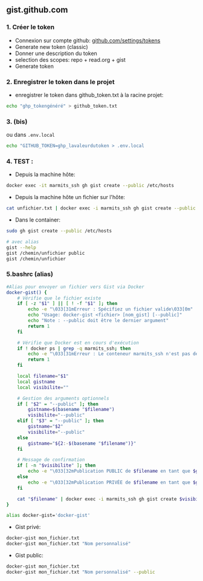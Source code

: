 ## gist.github.com
### 1. **Créer le token**
- Connexion sur compte github:
  [github.com/settings/tokens](https://github.com/settings/tokens)
- Generate new token (classic)
- Donner une description du token
- selection des scopes: repo + read.org + gist
- Generate token

### 2. **Enregistrer le token dans le projet**
- enregistrer le token dans github_token.txt à la racine projet:
```bash
echo "ghp_tokengénéré" > github_token.txt
```

### 3. (bis)
   ou dans `.env.local`
```bash
echo "GITHUB_TOKEN=ghp_lavaleurdutoken > .env.local
```

### 4. TEST :
- Depuis la machine hôte:
```bash
docker exec -it marmits_ssh gh gist create --public /etc/hosts 
```

- Depuis la machine hôte un fichier sur l'hôte:
```bash
cat unfichier.txt | docker exec -i marmits_ssh gh gist create --public -f "nom_test.txt"
```

- Dans le container:
```bash
sudo gh gist create --public /etc/hosts

# avec alias
gist --help
gist /chemin/unfichier public
gist /chemin/unfichier

```


### 5.bashrc (alias)
```bash
#Alias pour envoyer un fichier vers Gist via Docker
docker-gist() {
    # Vérifie que le fichier existe
    if [ -z "$1" ] || [ ! -f "$1" ]; then
        echo -e "\033[31mErreur : Spécifiez un fichier valide\033[0m"
        echo "Usage: docker-gist <fichier> [nom_gist] [--public]"
        echo "Note : --public doit être le dernier argument"
        return 1
    fi

    # Vérifie que Docker est en cours d'exécution
    if ! docker ps | grep -q marmits_ssh; then
        echo -e "\033[31mErreur : Le conteneur marmits_ssh n'est pas démarré\033[0m"
        return 1
    fi

    local filename="$1"
    local gistname
    local visibilite=""

    # Gestion des arguments optionnels
    if [ "$2" = "--public" ]; then
        gistname=$(basename "$filename")
        visibilite="--public"
    elif [ "$3" = "--public" ]; then
        gistname="$2"
        visibilite="--public"
    else
        gistname="${2:-$(basename "$filename")}"
    fi

    # Message de confirmation
    if [ -n "$visibilite" ]; then
        echo -e "\033[32mPublication PUBLIC de $filename en tant que $gistname...\033[0m"
    else
        echo -e "\033[32mPublication PRIVÉE de $filename en tant que $gistname...\033[0m"
    fi

    cat "$filename" | docker exec -i marmits_ssh gh gist create $visibilite -f "$gistname"
}

alias docker-gist='docker-gist'
```

- Gist privé:
```bash
docker-gist mon_fichier.txt
docker-gist mon_fichier.txt "Nom personnalisé" 
```
- Gist public:
```bash
docker-gist mon_fichier.txt
docker-gist mon_fichier.txt "Nom personnalisé" --public
```

